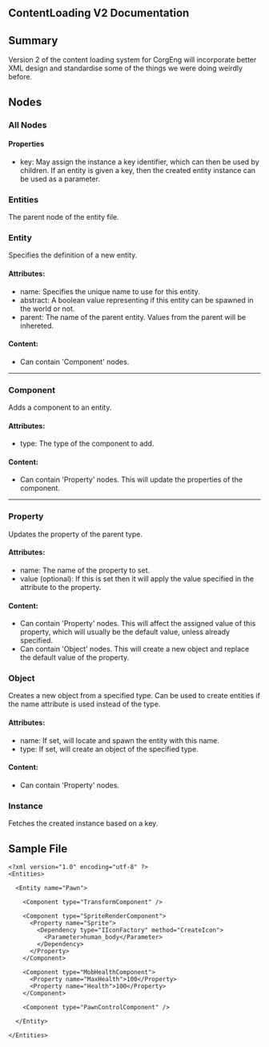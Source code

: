 ﻿
## ContentLoading V2 Documentation

## Summary

Version 2 of the content loading system for CorgEng will incorporate better XML design and standardise some of the things we were doing weirdly before.

## Nodes

### All Nodes

#### Properties

 - key: May assign the instance a key identifier, which can then be used by children.
If an entity is given a key, then the created entity instance can be used as a parameter.

### Entities

The parent node of the entity file.

### Entity

Specifies the definition of a new entity.

#### Attributes:

 - name: Specifies the unique name to use for this entity.
 - abstract: A boolean value representing if this entity can be spawned in the world or not.
 - parent: The name of the parent entity. Values from the parent will be inhereted.

#### Content:

 - Can contain 'Component' nodes.

---

### Component

Adds a component to an entity.

#### Attributes:

 - type: The type of the component to add.

#### Content:

 - Can contain 'Property' nodes. This will update the properties of the component.

---

### Property

Updates the property of the parent type.

#### Attributes:

 - name: The name of the property to set.
 - value (optional): If this is set then it will apply the value specified in the attribute to the property.

#### Content:

 - Can contain 'Property' nodes. This will affect the assigned value of this property, which will usually be the default value, unless already specified.
 - Can contain 'Object' nodes. This will create a new object and replace the default value of the property.

### Object

Creates a new object from a specified type. Can be used to create entities if the name attribute is used instead of the type.

#### Attributes:

 - name: If set, will locate and spawn the entity with this name.
 - type: If set, will create an object of the specified type.

#### Content:

 - Can contain 'Property' nodes.

### Instance

Fetches the created instance based on a key.

## Sample File

```xml=
<?xml version="1.0" encoding="utf-8" ?> 
<Entities>

  <Entity name="Pawn">

    <Component type="TransformComponent" />
    
    <Component type="SpriteRenderComponent">
      <Property name="Sprite">
        <Dependency type="IIconFactory" method="CreateIcon">
          <Parameter>human_body</Parameter>
        </Dependency>
      </Property>
    </Component>
    
    <Component type="MobHealthComponent">
      <Property name="MaxHealth">100</Property>
      <Property name="Health">100</Property>
    </Component>

    <Component type="PawnControlComponent" />
    
  </Entity>
  
</Entities>
```

